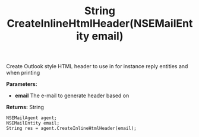 ﻿---
uid: crmscript_ref_NSEMailAgent_CreateInlineHtmlHeader
title: String CreateInlineHtmlHeader(NSEMailEntity email)
intellisense: NSEMailAgent.CreateInlineHtmlHeader
keywords: NSEMailAgent, CreateInlineHtmlHeader
so.topic: reference
---

Create Outlook style HTML header to use in for instance reply entities and when printing

**Parameters:**
 - **email** The e-mail to generate header based on

**Returns:** String

```crmscript
NSEMailAgent agent;
NSEMailEntity email;
String res = agent.CreateInlineHtmlHeader(email);
```


